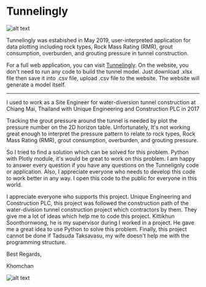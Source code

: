 # Tunnelingly

![alt text](https://raw.githubusercontent.com/Khomchan/Coursera_Capstone/master/mainpage%20lunch.jpg?token=AIYYB5ILL6KJLPF3UGL75YC6YAHQI )

Tunnelingly was estabished in May 2019, user-interpreted application for data plotting including rock types, Rock Mass Rating (RMR),
grout consumption, overburden, and grouting pressure in tunnel construction.

For a full web application, you can visit [Tunnelingly](http://www.tunnelingly.com/). On the website, you don't need to run any code to build the tunnel model. Just download .xlsx file then save it into .csv file, upload .csv file to the website. The website will generate a model itself.

___

I used to work as a Site Engineer for water-diversion tunnel construction at Chiang Mai, Thailand with Unique Engineering and Construction PLC in 2017

Tracking the grout pressure around the tunnel is needed by plot the pressure number on the 2D horizon table. Unfortunately, It's not working great enough to interpret the pressure pattern to relate to rock types, Rock Mass Rating (RMR), grout consumption, overburden, and grouting pressure. 

So I tried to find a solution which can be solved for this problem. Python with Plotly module, it's would be great to work on this problem. I am happy to answer every question if you have any questions on the Tunnelignly code or application. Also, I appreciate everyone who needs to develop this code to work better in any way. I open this code to the public for everyone in this world.

I appreciate everyone who supports this project. Unique Engineering and Construction PLC, this project was followed the construction path of the water-division tunnel construction project which contractors by them. They give me a lot of ideas which help me to code this project. Kittikhun Soonthornwong, he is my supervisor during I worked in a project. He gave me a great idea to use Python to solve this problem. Finally, this project cannot be done if Tadsuda Taksavasu, my wife doesn't help me with the programming structure.

Best Regards,

Khomchan

![alt text](https://raw.githubusercontent.com/Khomchan/Coursera_Capstone/master/showcase.jpg?token=AIYYB5OLUHMLU44TPUG7LSS6YAHXS)
